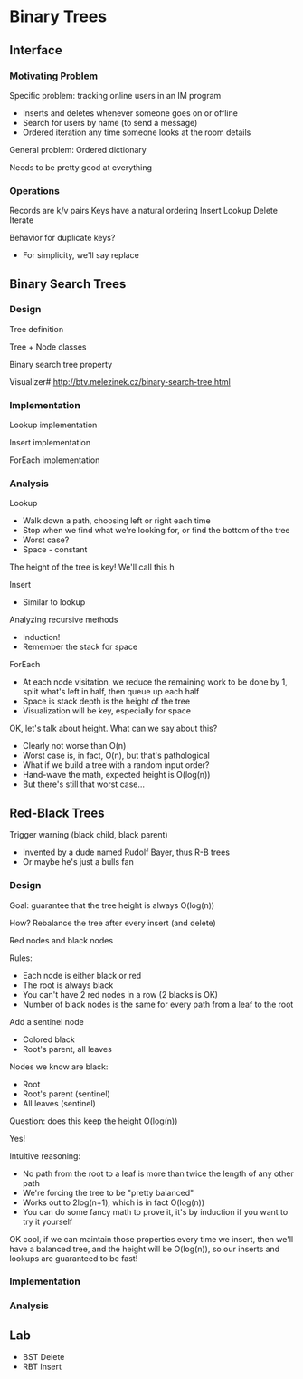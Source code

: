 # Binary Trees

## Interface

### Motivating Problem

Specific problem: tracking online users in an IM program
- Inserts and deletes whenever someone goes on or offline
- Search for users by name (to send a message)
- Ordered iteration any time someone looks at the room details

General problem: Ordered dictionary

Needs to be pretty good at everything

### Operations

Records are k/v pairs
Keys have a natural ordering
Insert
Lookup
Delete
Iterate

Behavior for duplicate keys?
- For simplicity, we'll say replace

## Binary Search Trees

### Design

Tree definition

Tree + Node classes

Binary search tree property

Visualizer# 
http://btv.melezinek.cz/binary-search-tree.html

### Implementation

Lookup implementation

Insert implementation

ForEach implementation

### Analysis

Lookup
- Walk down a path, choosing left or right each time
- Stop when we find what we're looking for, or find the bottom of the tree
- Worst case?
- Space - constant

The height of the tree is key! We'll call this h

Insert
- Similar to lookup

Analyzing recursive methods
- Induction!
- Remember the stack for space

ForEach
- At each node visitation, we reduce the remaining work to be done by 1, split what's left in half, then queue up each half
- Space is stack depth is the height of the tree
- Visualization will be key, especially for space

OK, let's talk about height.  What can we say about this?
- Clearly not worse than O(n)
- Worst case is, in fact, O(n), but that's pathological
- What if we build a tree with a random input order?
- Hand-wave the math, expected height is O(log(n))
- But there's still that worst case...

## Red-Black Trees

Trigger warning (black child, black parent)
- Invented by a dude named Rudolf Bayer, thus R-B trees
- Or maybe he's just a bulls fan

### Design

Goal: guarantee that the tree height is always O(log(n))

How? Rebalance the tree after every insert (and delete)

Red nodes and black nodes

Rules:
- Each node is either black or red
- The root is always black
- You can't have 2 red nodes in a row (2 blacks is OK)
- Number of black nodes is the same for every path from a leaf to the root

Add a sentinel node
- Colored black
- Root's parent, all leaves

Nodes we know are black:
- Root
- Root's parent (sentinel)
- All leaves (sentinel)

Question: does this keep the height O(log(n))

Yes!

Intuitive reasoning:
- No path from the root to a leaf is more than twice the length of any other path
- We're forcing the tree to be "pretty balanced"
- Works out to 2log(n+1), which is in fact O(log(n))
- You can do some fancy math to prove it, it's by induction if you want to try it yourself

OK cool, if we can maintain those properties every time we insert, then we'll have a balanced tree, and the height will be O(log(n)), so our inserts and lookups are guaranteed to be fast!

### Implementation

### Analysis

## Lab

- BST Delete
- RBT Insert
